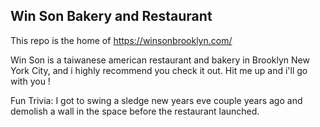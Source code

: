 ## Win Son Bakery and Restaurant

This repo is the home of https://winsonbrooklyn.com/

Win Son is a taiwanese american restaurant and bakery in Brooklyn New York City, and i highly recommend you check it out. Hit me up and i'll go with you !

Fun Trivia: I got to swing a sledge new years eve couple years ago and demolish a wall in the space before the restaurant launched.
